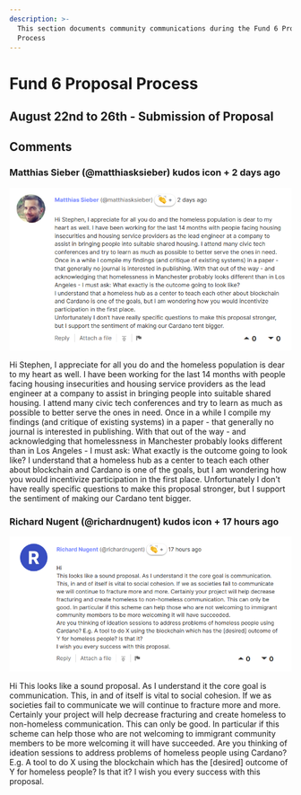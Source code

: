 ```yaml
---
description: >-
  This section documents community communications during the Fund 6 Proposal
  Process
---
```


# Fund 6 Proposal Process

## August 22nd to 26th - Submission of Proposal 

## Comments

### Matthias Sieber \(@matthiasksieber\) kudos icon + 2 days ago

![Matthias Sieber \(@matthiasksieber\) kudos icon + 2 days ago](.gitbook/assets/2021-08-24.png)

Hi Stephen, I appreciate for all you do and the homeless population is dear to my heart as well. I have been working for the last 14 months with people facing housing insecurities and housing service providers as the lead engineer at a company to assist in bringing people into suitable shared housing. I attend many civic tech conferences and try to learn as much as possible to better serve the ones in need. Once in a while I compile my findings \(and critique of existing systems\) in a paper - that generally no journal is interested in publishing. With that out of the way - and acknowledging that homelessness in Manchester probably looks different than in Los Angeles - I must ask: What exactly is the outcome going to look like? I understand that a homeless hub as a center to teach each other about blockchain and Cardano is one of the goals, but I am wondering how you would incentivize participation in the first place. Unfortunately I don't have really specific questions to make this proposal stronger, but I support the sentiment of making our Cardano tent bigger.



### Richard Nugent \(@richardnugent\) kudos icon + 17 hours ago

![Richard Nugent \(@richardnugent\) kudos icon + 17 hours ago](.gitbook/assets/2021-08-24-1-.png)

Hi This looks like a sound proposal. As I understand it the core goal is communication. This, in and of itself is vital to social cohesion. If we as societies fail to communicate we will continue to fracture more and more. Certainly your project will help decrease fracturing and create homeless to non-homeless communication. This can only be good. In particular if this scheme can help those who are not welcoming to immigrant community members to be more welcoming it will have succeeded. Are you thinking of ideation sessions to address problems of homeless people using Cardano? E.g. A tool to do X using the blockchain which has the \[desired\] outcome of Y for homeless people? Is that it? I wish you every success with this proposal.



